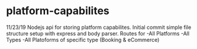 # platform-capabilites
11/23/19 
Nodejs api for storing platform capabilites. Initial commit simple file structure setup with express and body parser. Routes for 
-All Platforms
-All Types
-All Platoforms of specific type (Booking & eCommerce)
